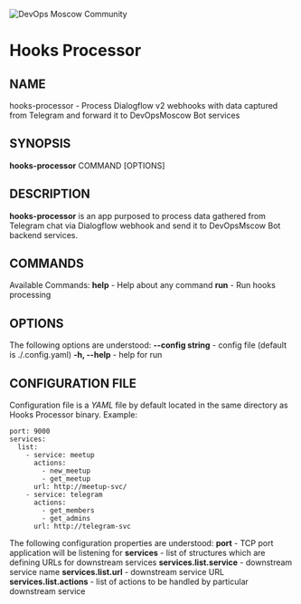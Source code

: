 ![DevOps Moscow Community](https://ucare.timepad.ru/ff573796-6d7c-4e68-8634-66295816dd6d/-/preview/308x600/-/format/jpeg/logo_org_126967.jpg)

# Hooks Processor

## NAME
hooks-processor - Process Dialogflow v2 webhooks with data captured from Telegram and forward it to DevOpsMoscow Bot services

## SYNOPSIS
**hooks-processor** COMMAND [OPTIONS]

## DESCRIPTION
**hooks-processor** is an app purposed to process data gathered from Telegram chat via Dialogflow webhook and send it to DevOpsMscow Bot backend services.

## COMMANDS
Available Commands:
  **help**   -     Help about any command
  **run**    -     Run hooks processing

## OPTIONS
The following options are understood:
  **--config string**  - config file (default is ./.config.yaml)
  **-h, --help**         -   help for run

## CONFIGURATION FILE
Configuration file is a *YAML* file by default located in the same directory as Hooks Processor binary. 
Example:

    port: 9000
    services:  
      list:  
        - service: meetup  
          actions:  
            - new_meetup  
            - get_meetup  
          url: http://meetup-svc/  
        - service: telegram  
          actions:  
            - get_members  
            - get_admins  
          url: http://telegram-svc

The following configuration properties are understood:
**port** - TCP port application will be listening for
**services** - list of structures which are defining URLs for downstream services
**services.list.service** - downstream service name
**services.list.url** - downstream service URL
**services.list.actions** - list of actions to be handled by particular downstream service

